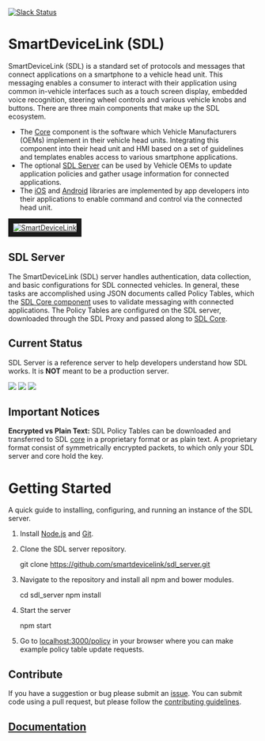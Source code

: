 [![Slack Status](http://sdlslack.herokuapp.com/badge.svg)](http://slack.smartdevicelink.org)
# SmartDeviceLink (SDL)

SmartDeviceLink (SDL) is a standard set of protocols and messages that connect applications on a smartphone to a vehicle head unit. This messaging enables a consumer to interact with their application using common in-vehicle interfaces such as a touch screen display, embedded voice recognition, steering wheel controls and various vehicle knobs and buttons. There are three main components that make up the SDL ecosystem.

  * The [Core](https://github.com/smartdevicelink/sdl_core) component is the software which Vehicle Manufacturers (OEMs)  implement in their vehicle head units. Integrating this component into their head unit and HMI based on a set of guidelines and templates enables access to various smartphone applications.
  * The optional [SDL Server](https://github.com/smartdevicelink/sdl_server) can be used by Vehicle OEMs to update application policies and gather usage information for connected applications.
  * The [iOS](https://github.com/smartdevicelink/sdl_ios) and [Android](https://github.com/smartdevicelink/sdl_android) libraries are implemented by app developers into their applications to enable command and control via the connected head unit.

<a href="http://www.youtube.com/watch?feature=player_embedded&v=AzdQdSCS24M" target="_blank"><img src="http://i.imgur.com/nm8UujD.png?1" alt="SmartDeviceLink" border="10" /></a>

## SDL Server

The SmartDeviceLink (SDL) server handles authentication, data collection, and basic configurations for SDL connected vehicles.  In general, these tasks are accomplished using JSON documents called Policy Tables, which the [SDL Core component](https://github.com/smartdevicelink/sdl_core) uses to validate messaging with connected applications. The Policy Tables are configured on the SDL server, downloaded through the SDL Proxy and passed along to [SDL Core](https://github.com/smartdevicelink/sdl_core).

## Current Status
SDL Server is a reference server to help developers understand how SDL works.  It is **NOT** meant to be a production server.

<a href="https://travis-ci.org/smartdevicelink/sdl_server" target="_blank"><img src="https://travis-ci.org/smartdevicelink/sdl_server.svg"></a>
<a href="https://codecov.io/github/smartdevicelink/sdl_server?branch=master" target="_blank"><img src="https://codecov.io/github/smartdevicelink/sdl_server/coverage.svg?branch=master" /></a>
<a href="https://david-dm.org/smartdevicelink/sdl_server" target="_blank"><img src="https://david-dm.org/smartdevicelink/sdl_server.svg"></a>

## Important Notices
**Encrypted vs Plain Text:** SDL Policy Tables can be downloaded and transferred to SDL [core](https://github.com/smartdevicelink/sdl_core) in a proprietary format or as plain text.  A proprietary format consist of symmetrically encrypted packets, to which only your SDL server and core hold the key.

# Getting Started
A quick guide to installing, configuring, and running an instance of the SDL server.

  1. Install [Node.js](http://nodejs.org/) and [Git](https://git-scm.com/).
  2. Clone the SDL server repository.

        git clone https://github.com/smartdevicelink/sdl_server.git
 
  3. Navigate to the repository and install all npm and bower modules.

        cd sdl_server
        npm install

  4. Start the server

        npm start

  5. Go to <a href="localhost:3000/policy" target="_blank">localhost:3000/policy</a> in your browser where you can make example policy table update requests.

  ## Contribute
  If you have a suggestion or bug please submit an <a href="(https://github.com/smartdevicelink/sdl_server/issues/new" target="_blank">issue</a>.  You can submit code using a pull request, but please follow the <a href="https://github.com/smartdevicelink/sdl_server/blob/master/CONTRIBUTING.md" target="_blank">contributing guidelines</a>.

  ## [Documentation](https://github.com/smartdevicelink/sdl_server/wiki)
